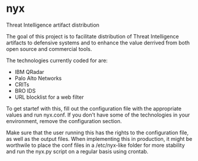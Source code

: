 nyx
===

Threat Intelligence artifact distribution

The goal of this project is to facilitate distribution of Threat Intelligence artifacts to defensive systems and to enhance the value derrived from both open source and commercial tools.

The technologies currently coded for are: 
- IBM QRadar
- Palo Alto Networks
- CRITs
- BRO IDS
- URL blocklist for a web filter

To get startef with this, fill out the configuration file with the appropriate values and run nyx.conf. If you don't have some of the technologies in your environment, remove the configuration section.

Make sure that the user running this has the rights to the configuration file, as well as the output files. When implementing this in production, it might be worthwile to place the conf files in a /etc/nyx-like folder for more stability and run the nyx.py script on a regular basis using crontab.
